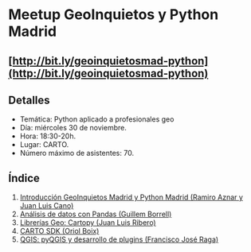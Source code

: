 # Meetup GeoInquietos y Python Madrid

## [http://bit.ly/geoinquietosmad-python](http://bit.ly/geoinquietosmad-python)

## Detalles
* Temática: Python aplicado a profesionales geo
* Día: miércoles 30 de noviembre.
* Hora: 18:30-20h.
* Lugar: CARTO.
* Número máximo de asistentes: 70.

## Índice
1. [Introducción GeoInquietos Madrid y Python Madrid (Ramiro Aznar y Juan Luis Cano)](https://github.com/GeoinquietosMadrid/python-geo/blob/master/intro.md)
2. [Análisis de datos con Pandas (Guillem Borrell)](https://github.com/GeoinquietosMadrid/python-geo/blob/master/pandas.md)
3. [Librerías Geo: Cartopy (Juan Luis Ribero)](https://github.com/GeoinquietosMadrid/python-geo/blob/master/cartopy.md)
4. [CARTO SDK (Oriol Boix)](https://github.com/GeoinquietosMadrid/python-geo/blob/master/carto.md)
5. [QGIS: pyQGIS y desarrollo de plugins (Francisco José Raga)](https://github.com/GeoinquietosMadrid/python-geo/blob/master/qgis.md)
